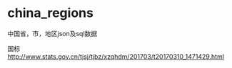 # china_regions
中国省，市，地区json及sql数据

国标 http://www.stats.gov.cn/tjsj/tjbz/xzqhdm/201703/t20170310_1471429.html
